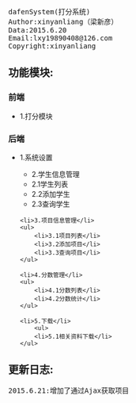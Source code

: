 <pre>
dafenSystem(打分系统)
Author:xinyanliang（梁新彦）
Data:2015.6.20
Email:lxy19890408@126.com
Copyright:xinyanliang
</pre>


<h2>功能模块:</h2>
<h3>前端 </h3>                                                 
<ul>
<li>1.打分模块</li>
</ul>
<h3>后端 </h3>                                                      
<ul>
	<li>1.系统设置</li>
	<ul>
		<li>2.学生信息管理</li>
		<li>2.1学生列表</li>
		<li>2.2添加学生</li>
		<li>2.3查询学生</li>
	</ul>
	
	<li>3.项目信息管理</li>
	<ul>
		<li>3.1项目列表</li>
		<li>3.2添加项目</li>
		<li>3.3查询项目</li>
	</ul>
	
	<li>4.分数管理</li>
	<ul>
		<li>4.1分数列表</li>
		<li>4.2分数统计</li>
	</ul>
	
	<li>5.下载</li>
		<ul>
		<li>5.1相关资料下载</li>
	</ul>
</ul>

<h2>更新日志:</h2>
<pre>
2015.6.21:增加了通过Ajax获取项目
</pre>
